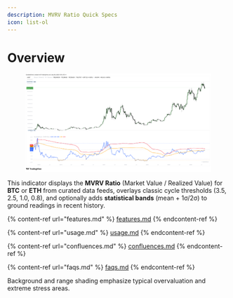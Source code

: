 ```yaml
---
description: MVRV Ratio Quick Specs
icon: list-ol
---
```


# Overview

<figure><img src="../../.gitbook/assets/docs-mvrv-ratio-002.png" alt=""><figcaption></figcaption></figure>

This indicator displays the **MVRV Ratio** (Market Value / Realized Value) for **BTC** or **ETH** from curated data feeds, overlays classic cycle thresholds (3.5, 2.5, 1.0, 0.8), and optionally adds **statistical bands** (mean + 1σ/2σ) to ground readings in recent history.&#x20;

{% content-ref url="features.md" %}
[features.md](features.md)
{% endcontent-ref %}

{% content-ref url="usage.md" %}
[usage.md](usage.md)
{% endcontent-ref %}

{% content-ref url="confluences.md" %}
[confluences.md](confluences.md)
{% endcontent-ref %}

{% content-ref url="faqs.md" %}
[faqs.md](faqs.md)
{% endcontent-ref %}

Background and range shading emphasize typical overvaluation and extreme stress areas.
